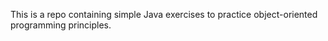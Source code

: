 This is a repo containing simple Java exercises to practice object-oriented programming principles.
